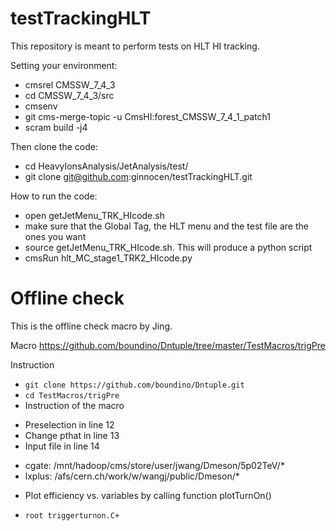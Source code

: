 testTrackingHLT
============

This repository is meant to perform tests on HLT HI tracking.

Setting your environment:
* cmsrel CMSSW_7_4_3
* cd CMSSW_7_4_3/src
* cmsenv
* git cms-merge-topic -u CmsHI:forest_CMSSW_7_4_1_patch1
* scram build -j4

Then clone the code:
* cd HeavyIonsAnalysis/JetAnalysis/test/
* git clone git@github.com:ginnocen/testTrackingHLT.git

How to run the code:
* open getJetMenu_TRK_HIcode.sh
* make sure that the Global Tag, the HLT menu and the test file are the ones you want
* source getJetMenu_TRK_HIcode.sh. This will produce a python script
* cmsRun hlt_MC_stage1_TRK2_HIcode.py


# Offline check
This is the offline check macro by Jing.

Macro
https://github.com/boundino/Dntuple/tree/master/TestMacros/trigPre

Instruction
- `git clone https://github.com/boundino/Dntuple.git`
- `cd TestMacros/trigPre`
- Instruction of the macro
 + Preselection in line 12
 + Change pthat in line 13
 + Input file in line 14
  - cgate: /mnt/hadoop/cms/store/user/jwang/Dmeson/5p02TeV/*
  - lxplus: /afs/cern.ch/work/w/wangj/public/Dmeson/*
 + Plot efficiency vs. variables by calling function plotTurnOn()
- `root triggerturnon.C+`
